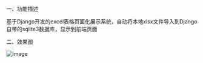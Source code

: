 一、功能描述

基于Django开发的excel表格页面化展示系统，自动将本地xlsx文件导入到Django自带的sqlite3数据库，显示到前端页面

二、效果图

![image](https://github.com/sunnywalden/xlsx_over_web/raw/master/demo/demo.png)
